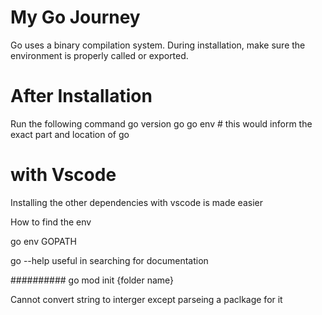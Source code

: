 # My Go Journey

Go uses a binary compilation system. During installation, make sure the environment is properly called or exported.

# After Installation
 Run the following command
 go version
 go
 go env # this would inform the exact part and location of go 

# with Vscode
Installing the other dependencies with vscode is made easier

How to find the env

go env GOPATH

go --help useful in searching for documentation

##########
go mod init {folder name}

Cannot convert string to interger except parseing  a paclkage for it